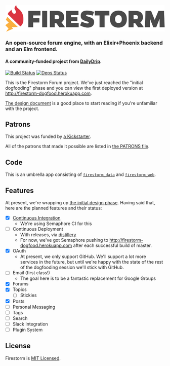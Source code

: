 ![Firestorm](./apps/firestorm_web/assets/static/images/firestorm-logo.png)
### An open-source forum engine, with an Elixir+Phoenix backend and an Elm frontend.
#### A community-funded project from [DailyDrip](https://www.dailydrip.com).

[![Build Status](https://semaphoreci.com/api/v1/dailydrip/firestorm/branches/master/badge.svg)](https://semaphoreci.com/dailydrip/firestorm)
[![Deps Status](https://beta.hexfaktor.org/badge/all/github/dailydrip/firestorm.svg)](https://beta.hexfaktor.org/github/dailydrip/firestorm)


This is the Firestorm Forum project.  We've just reached the "initial
dogfooding" phase and you can view the first deployed version at
<http://firestorm-dogfood.herokuapp.com>.

[The design document](design/README.md) is a good place to start reading if
you're unfamiliar with the project.

## Patrons

This project was funded by [a
Kickstarter](https://www.kickstarter.com/projects/1003377429/firestorm-an-open-source-forum-in-phoenix-from-eli).

All of the patrons that made it possible are listed in [the PATRONS
file](PATRONS.md).

## Code

This is an umbrella app consisting of [`firestorm_data`](./apps/firestorm_data)
and [`firestorm_web`](./apps/firestorm_web).

## Features

At present, we're wrapping up [the initial design phase](design/README.md). Having
said that, here are the planned features and their status:

- [x] [Continuous Integration](https://semaphoreci.com/dailydrip/firestorm)
  - We're using Semaphore CI for this
- [ ] Continuous Deployment
  - With releases, via [distillery](https://github.com/bitwalker/distillery)
  - For now, we've got Semaphore pushing to
    <http://firestorm-dogfood.herokuapp.com> after each successful build of
    master.
- [x] OAuth
  - At present, we only support GitHub. We'll support a lot more services in the
    future, but until we're happy with the state of the rest of the dogfooding
    session we'll stick with GitHub.
- [ ] Email (first class!)
  - The goal here is to be a fantastic replacement for Google Groups
- [x] Forums
- [x] Topics
  - [ ] Stickies
- [x] Posts
- [ ] Personal Messaging
- [ ] Tags
- [ ] Search
- [ ] Slack Integration
- [ ] Plugin System

## License

Firestorm is [MIT Licensed](./LICENSE).
